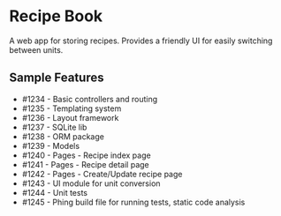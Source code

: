 # Recipe Book

A web app for storing recipes. Provides a friendly UI for easily switching between units.

## Sample Features

- #1234 - Basic controllers and routing
- #1235 - Templating system
- #1236 - Layout framework
- #1237 - SQLite lib
- #1238 - ORM package
- #1239 - Models
- #1240 - Pages - Recipe index page
- #1241 - Pages - Recipe detail page
- #1242 - Pages - Create/Update recipe page
- #1243 - UI module for unit conversion
- #1244 - Unit tests
- #1245 - Phing build file for running tests, static code analysis
